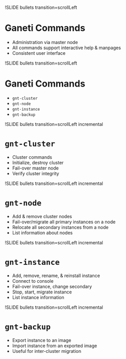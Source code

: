!SLIDE bullets transition=scrollLeft

# Ganeti Commands #

* Administration via master node
* All commands support interactive help & manpages
* Consistent user interface

!SLIDE bullets transition=scrollLeft

# Ganeti Commands #

* <code>gnt-cluster</code>
* <code>gnt-node</code>
* <code>gnt-instance</code>
* <code>gnt-backup</code>

!SLIDE bullets transition=scrollLeft incremental

# <code>gnt-cluster</code> #

* Cluster commands
* Initialize, destroy cluster
* Fail-over master node
* Verify cluster integrity

!SLIDE bullets transition=scrollLeft incremental

# <code>gnt-node</code> #

* Add & remove cluster nodes
* Fail-over/migrate all primary instances on a node
* Relocate all secondary instances from a node
* List information about nodes

!SLIDE bullets transition=scrollLeft incremental 

# <code>gnt-instance</code> #

* Add, remove, rename, & reinstall instance
* Connect to console
* Fail-over instance, change secondary
* Stop, start, migrate instance
* List instance information

!SLIDE bullets transition=scrollLeft incremental 

# <code>gnt-backup</code> #

* Export instance to an image
* Import instance from an exported image
* Useful for inter-cluster migration
